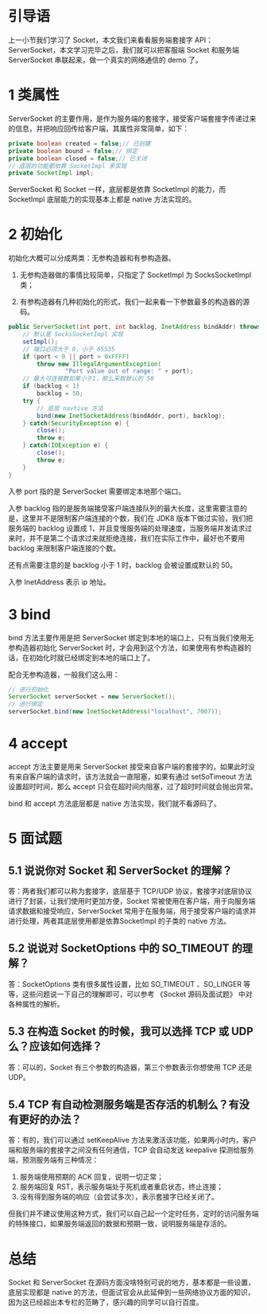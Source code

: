 # 引导语

上一小节我们学习了 Socket，本文我们来看看服务端套接字 API：ServerSocket，本文学习完毕之后，我们就可以把客服端 Socket 和服务端 ServerSocket 串联起来，做一个真实的网络通信的 demo 了。

# 1 类属性

ServerSocket 的主要作用，是作为服务端的套接字，接受客户端套接字传递过来的信息，并把响应回传给客户端，其属性非常简单，如下：

```java
private boolean created = false;// 已创建
private boolean bound = false;// 绑定
private boolean closed = false;// 已关闭
// 底层的功能都依靠 SocketImpl 来实现
private SocketImpl impl;
```

ServerSocket 和 Socket 一样，底层都是依靠 SocketImpl 的能力，而 SocketImpl 底层能力的实现基本上都是 native 方法实现的。

# 2 初始化

初始化大概可以分成两类：无参构造器和有参构造器。

1. 无参构造器做的事情比较简单，只指定了 SocketImpl 为 SocksSocketImpl 类；

2. 有参构造器有几种初始化的形式，我们一起来看一下参数最多的构造器的源码。

```java
public ServerSocket(int port, int backlog, InetAddress bindAddr) throws IOException {
    // 默认是 SocksSocketImpl 实现
    setImpl();
    // 端口必须大于 0，小于 65535
    if (port < 0 || port > 0xFFFF)
    	throw new IllegalArgumentException(
    			"Port value out of range: " + port);
    // 最大可连接数如果小于1，那么采取默认的 50
    if (backlog < 1)
    	backlog = 50;
    try {
   	 	// 底层 navtive 方法
    	bind(new InetSocketAddress(bindAddr, port), backlog);
    } catch(SecurityException e) {
    	close();
    	throw e;
    } catch(IOException e) {
    	close();
    	throw e;
    }
}
```

入参 port 指的是 ServerSocket 需要绑定本地那个端口。

入参 backlog 指的是服务端接受客户端连接队列的最大长度，这里需要注意的是，这里并不是限制客户端连接的个数，我们在 JDK8 版本下做过实验，我们把服务端的 backlog 设置成 1，并且变慢服务端的处理速度，当服务端并发请求过来时，并不是第二个请求过来就拒绝连接，我们在实际工作中，最好也不要用 backlog 来限制客户端连接的个数。

还有点需要注意的是 backlog 小于 1 时，backlog 会被设置成默认的 50。

入参 InetAddress 表示 ip 地址。

# 3 bind

bind 方法主要作用是把 ServerSocket 绑定到本地的端口上，只有当我们使用无参构造器初始化 ServerSocket 时，才会用到这个方法，如果使用有参构造器的话，在初始化时就已经绑定到本地的端口上了。

配合无参构造器，一般我们这么用：

```java
// 进行初始化
ServerSocket serverSocket = new ServerSocket();
// 进行绑定
serverSocket.bind(new InetSocketAddress("localhost", 7007));
```

# 4 accept

accept 方法主要是用来 ServerSocket 接受来自客户端的套接字的，如果此时没有来自客户端的请求时，该方法就会一直阻塞，如果有通过 setSoTimeout 方法设置超时时间，那么 accept 只会在超时间内阻塞，过了超时时间就会抛出异常。

bind 和 accept 方法底层都是 native 方法实现，我们就不看源码了。

# 5 面试题

## 5.1 说说你对 Socket 和 ServerSocket 的理解？

答：两者我们都可以称为套接字，底层基于 TCP/UDP 协议，套接字对底层协议进行了封装，让我们使用时更加方便，Socket 常被使用在客户端，用于向服务端请求数据和接受响应，ServerSocket 常用于在服务端，用于接受客户端的请求并进行处理，两者其底层使用都是依靠SocketImpl 的子类的 native 方法。

## 5.2 说说对 SocketOptions 中的 SO_TIMEOUT 的理解？

答：SocketOptions 类有很多属性设置，比如 SO_TIMEOUT 、SO_LINGER 等等，这些问题说一下自己的理解即可，可以参考 《Socket 源码及面试题》 中对各种属性的解析。

## 5.3 在构造 Socket 的时候，我可以选择 TCP 或 UDP 么？应该如何选择？

答：可以的，Socket 有三个参数的构造器，第三个参数表示你想使用 TCP 还是 UDP。

## 5.4 TCP 有自动检测服务端是否存活的机制么？有没有更好的办法？

答：有的，我们可以通过 setKeepAlive 方法来激活该功能，如果两小时内，客户端和服务端的套接字之间没有任何通信，TCP 会自动发送 keepalive 探测给服务端，预测服务端有三种情况：

1. 服务端使用预期的 ACK 回复，说明一切正常；
2. 服务端回复 RST，表示服务端处于死机或者重启状态，终止连接；
3. 没有得到服务端的响应（会尝试多次），表示套接字已经关闭了。

但我们并不建议使用这种方式，我们可以自己起一个定时任务，定时的访问服务端的特殊接口，如果服务端返回的数据和预期一致，说明服务端是存活的。

# 总结

Socket 和 ServerSocket 在源码方面没啥特别可说的地方，基本都是一些设置，底层实现都是 native 的方法，但面试官会从此延伸到一些网络协议方面的知识，因为这已经超出本专栏的范畴了，感兴趣的同学可以自行百度。